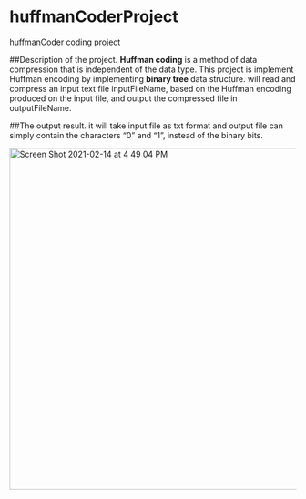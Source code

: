 # huffmanCoderProject
 huffmanCoder coding project
 
 ##Description of the project. 
**Huffman coding** is a method of data compression that is independent of the data type.
This project is implement Huffman encoding by implementing **binary tree** data structure. will read and compress an input text file inputFileName, based on the Huffman encoding produced on the input file, and output the compressed file in outputFileName. 


##The output result.
it will take input file as txt format and output file can simply contain the characters “0” and “1”, instead of the binary bits.

<img width="600" alt="Screen Shot 2021-02-14 at 4 49 04 PM" src="https://user-images.githubusercontent.com/58406734/107894971-5efb6800-6ee6-11eb-8739-ccfd79469e78.png">
